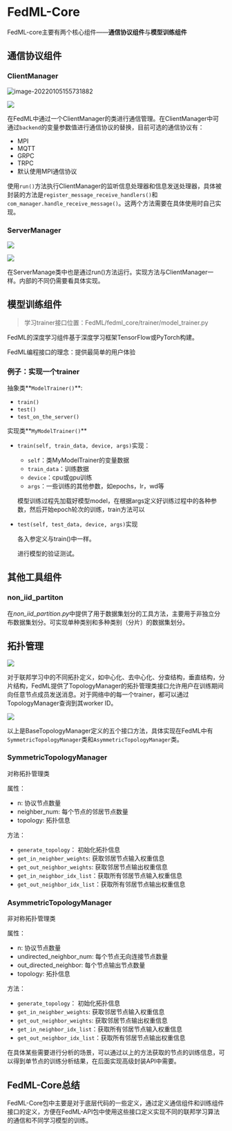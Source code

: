 # FedML-Core

FedML-core主要有两个核心组件——**通信协议组件**与**模型训练组件**

## 通信协议组件

### ClientManager

![image-20220105155731882](..\..\..\image\image-20220105155731882.png)

![](../../../image/client_manager.png)

在FedML中通过一个ClientManager的类进行通信管理。在ClientManager中可通过`backend`的变量参数值进行通信协议的替换，目前可选的通信协议有：

- MPI
- MQTT
- GRPC
- TRPC
- 默认使用MPI通信协议

使用`run()`方法执行ClientManager的监听信息处理器和信息发送处理器，具体被封装的方法是`register_message_receive_handlers()`和`com_manager.handle_receive_message()`。这两个方法需要在具体使用时自己实现。

### ServerManager

![](../../../image/server_manager.png)

![](../../../image/server_manager1.png)

在ServerManage类中也是通过run()方法运行。实现方法与ClientManager一样。内部的不同仍需要看具体实现。

## 模型训练组件

> 学习trainer接口位置：FedML/fedml_core/trainer/model_trainer.py

FedML的深度学习组件基于深度学习框架TensorFlow或PyTorch构建。

FedML编程接口的理念：提供最简单的用户体验

### 例子：实现一个trainer

抽象类**`ModelTrainer()`**:

- `train()`
- `test()`
- `test_on_the_server()`

实现类**`MyModelTrainer()`**

- `train(self, train_data, device, args)`实现：

  - `self`：类MyModelTrainer的变量数据
  - `train_data`：训练数据
  - `device`：cpu或gpu训练
  - `args`：一些训练的其他参数，如epochs，lr，wd等

  模型训练过程先加载好模型model，在根据args定义好训练过程中的各种参数，然后开始epoch轮次的训练，train方法可以

- `test(self, test_data, device, args)`实现

  各入参定义与train()中一样。

  进行模型的验证测试。

## 其他工具组件

### non_iid_partiton

在*non_iid_partition.py*中提供了用于数据集划分的工具方法，主要用于非独立分布数据集划分。可实现单种类别和多种类别（分片）的数据集划分。



## 拓扑管理

![](../../../image/TopologyManager.png)

对于联邦学习中的不同拓扑定义，如中心化、去中心化、分查结构，垂直结构，分片结构，FedML提供了TopologyManager的拓扑管理类接口允许用户在训练期间向任意节点成员发送消息。对于网络中的每一个trainer，都可以通过TopologyManager查询到其worker ID。

![](../../../image/base_topology_manager.png)

以上是BaseTopologyManager定义的五个接口方法，具体实现在FedML中有`SymmetricTopologyManager`类和`AsymmetricTopologyManager`类。

### SymmetricTopologyManager

对称拓扑管理类

属性：

- n: 协议节点数量
- neighber_num: 每个节点的邻居节点数量
- topology: 拓扑信息

方法：

- `generate_topology`： 初始化拓扑信息
- `get_in_neighber_weights`: 获取邻居节点输入权重信息
- `get_out_neighbor_weights`: 获取邻居节点输出权重信息
- `get_in_neighbor_idx_list`：获取所有邻居节点输入权重信息
- `get_out_neighbor_idx_list`：获取所有邻居节点输出权重信息

### AsymmetricTopologyManager

非对称拓扑管理类

属性：

- n: 协议节点数量
- undirected_neighbor_num: 每个节点无向连接节点数量
- out_directed_neighbor: 每个节点输出节点数量
- topology: 拓扑信息

方法：

- `generate_topology`： 初始化拓扑信息
- `get_in_neighber_weights`: 获取邻居节点输入权重信息
- `get_out_neighbor_weights`: 获取邻居节点输出权重信息
- `get_in_neighbor_idx_list`：获取所有邻居节点输入权重信息
- `get_out_neighbor_idx_list`：获取所有邻居节点输出权重信息

在具体某些需要进行分析的场景，可以通过以上的方法获取的节点的训练信息，可以得到单节点的训练分析结果，在后面实现高级封装API中需要。



## FedML-Core总结

FedML-Core包中主要是对于底层代码的一些定义，通过定义通信组件和训练组件接口的定义，方便在FedML-API包中使用这些接口定义实现不同的联邦学习算法的通信和不同学习模型的训练。